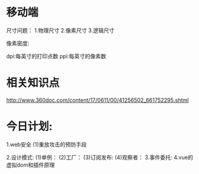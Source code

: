 # 移动端
尺寸问题：
1.物理尺寸
2.像素尺寸
3.逻辑尺寸

像素密度:

dpi:每英寸的打印点数
ppi:每英寸的像素数


# 相关知识点
http://www.360doc.com/content/17/0611/00/41256502_661752295.shtml


# 今日计划:
  1.web安全
    (1)重放攻击的预防手段
    
  2.设计模式:
    (1)单例：
    (2)工厂：
    (3)订阅发布:
    (4)观察者：
  3.事件委托:
  4.vue的虚拟dom和插件原理







